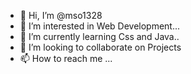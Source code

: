- 👋 Hi, I’m @mso1328
- 👀 I’m interested in Web Development...
- 🌱 I’m currently learning Css and Java..
- 💞️ I’m looking to collaborate on Projects
- 📫 How to reach me ...

<!---
mso1328/mso1328 is a ✨ special ✨ repository because its `README.md` (this file) appears on your GitHub profile.
You can click the Preview link to take a look at your changes.
--->
